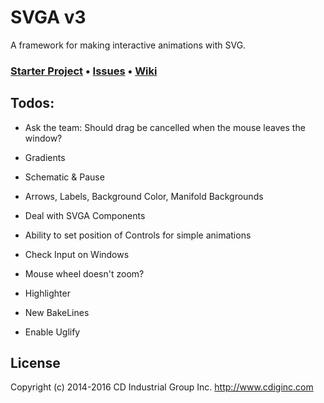 # SVGA v3
A framework for making interactive animations with SVG.

### [Starter Project](https://github.com/cdig/svg-activity-starter) • [Issues](https://github.com/cdig/svga/issues) • [Wiki](https://github.com/cdig/svga/wiki)

## Todos:

* Ask the team: Should drag be cancelled when the mouse leaves the window?

* Gradients
* Schematic & Pause
* Arrows, Labels, Background Color, Manifold Backgrounds
* Deal with SVGA Components
* Ability to set position of Controls for simple animations
* Check Input on Windows
* Mouse wheel doesn't zoom?
* Highlighter
* New BakeLines
* Enable Uglify

## License
Copyright (c) 2014-2016 CD Industrial Group Inc. http://www.cdiginc.com
